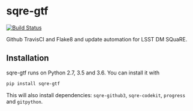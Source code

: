 # sqre-gtf

[![Build Status](https://travis-ci.org/lsst-sqre/sqre-gtf.svg?branch=master)](https://travis-ci.org/lsst-sqre/sqre-gtf)

Github TravisCI and Flake8 and update automation for LSST DM SQuaRE.

## Installation

sqre-gtf runs on Python 2.7, 3.5 and 3.6. You can install it with

```bash
pip install sqre-gtf
```

This will also install dependencies: `sqre-github3`, `sqre-codekit`, `progress` and `gitpython`.
